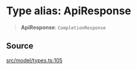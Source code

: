 # Type alias: ApiResponse

> **ApiResponse**: `CompletionResponse`

## Source

[src/model/types.ts:105](https://github.com/dexaai/llm-tools/blob/3551610/src/model/types.ts#L105)
